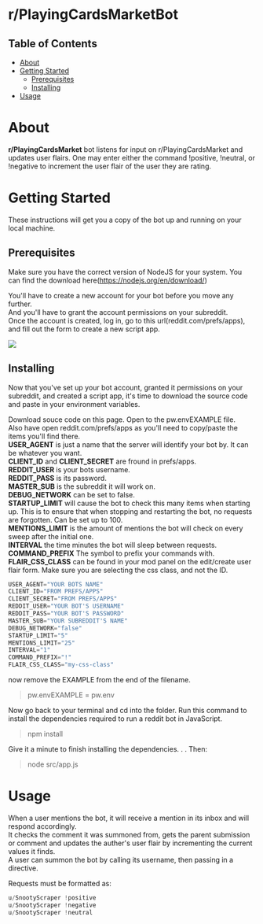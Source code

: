 # r/PlayingCardsMarketBot

## Table of Contents

- [About](#about)
- [Getting Started](#getting_started)
    - [Prerequisites](#prereqs)
    - [Installing](#install)
- [Usage](#usage)


# About <a name = "about"></a>

__r/PlayingCardsMarket__ bot listens for input on r/PlayingCardsMarket and updates user flairs. One may enter either the command !positive, !neutral, or !negative to increment the user flair of the user they are rating.


# Getting Started <a name = "getting_started"></a>

These instructions will get you a copy of the bot up and running on your local machine.


## Prerequisites <a name="prereqs"></a>

Make sure you have the correct version of NodeJS for your system. You can find the download here(https://nodejs.org/en/download/)

You'll have to create a new account for your bot before you move any further.\
And you'll have to grant the account permissions on your subreddit.\
Once the account is created, log in, go to this url(reddit.com/prefs/apps), and fill out the form to create a new script app.


<img src='https://i.imgur.com/yq8akJ7.png'>

## Installing <a name="install"></a>

Now that you've set up your bot account, granted it permissions on your subreddit, and created a script app, it's time to download the source code and paste in your environment variables.

Download souce code on this page. Open to the pw.envEXAMPLE file.\
Also have open reddit.com/prefs/apps as you'll need to copy/paste the items you'll find there.\
__USER_AGENT__ is just a name that the server will identify your bot by. It can be whatever you want.\
__CLIENT_ID__ and __CLIENT_SECRET__ are fround in prefs/apps.\
__REDDIT_USER__ is your bots username.\
__REDDIT_PASS__ is its password.\
__MASTER_SUB__ is the subreddit it will work on.\
__DEBUG_NETWORK__ can be set to false.\
__STARTUP_LIMIT__ will cause the bot to check this many items when starting up. This is to ensure that when stopping and restarting the bot, no requests are forgotten. Can be set up to 100.\
__MENTIONS_LIMIT__ is the amount of mentions the bot will check on every sweep after the initial one.\
__INTERVAL__ the time minutes the bot will sleep between requests.\
__COMMAND_PREFIX__ The symbol to prefix your commands with.\
__FLAIR_CSS_CLASS__ can be found in your mod panel on the edit/create user flair form. Make sure you are selecting the css class, and not the ID.


```javascript
USER_AGENT="YOUR BOTS NAME"
CLIENT_ID="FROM PREFS/APPS"
CLIENT_SECRET="FROM PREFS/APPS"
REDDIT_USER="YOUR BOT'S USERNAME"
REDDIT_PASS="YOUR BOT'S PASSWORD"
MASTER_SUB="YOUR SUBREDDIT'S NAME"
DEBUG_NETWORK="false"
STARTUP_LIMIT="5"
MENTIONS_LIMIT="25"
INTERVAL="1"
COMMAND_PREFIX="!"
FLAIR_CSS_CLASS="my-css-class"
```


now remove the EXAMPLE from the end of the filename.

> pw.envEXAMPLE = pw.env

Now go back to your terminal and cd into the folder. Run this command to install the dependencies required to run a reddit bot in JavaScript.

> npm install

Give it a minute to finish installing the dependencies. . . Then:


> node src/app.js


# Usage <a name = "usage"></a>


When a user mentions the bot, it will receive a mention in its inbox and will respond accordingly.\
It checks the comment it was summoned from, gets the parent submission or comment and updates the auther's user flair by incrementing the current values it finds.\
A user can summon the bot by calling its username, then passing in a directive.

Requests must be formatted as:
```javascript
u/SnootyScraper !positive
u/SnootyScraper !negative
u/SnootyScraper !neutral
```

